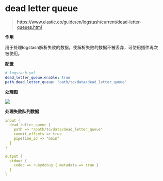 # dead letter queue
> https://www.elastic.co/guide/en/logstash/current/dead-letter-queues.html

**作用**

用于处理logstash解析失败的数据，使解析失败的数据不被丢弃，可使用插件再次被使用。

**配置**
```yml
# logstash.yml
dead_letter_queue.enable: true
path.dead_letter_queue: "path/to/data/dead_letter_queue"
```

**处理图**

![](https://www.elastic.co/guide/en/logstash/current/static/images/dead_letter_queue.png)

**处理失败队列数据**

```yml
input {
  dead_letter_queue {
    path => "/path/to/data/dead_letter_queue" 
    commit_offsets => true 
    pipeline_id => "main" 
  }
}

output {
  stdout {
    codec => rubydebug { metadata => true }
  }
}
```
